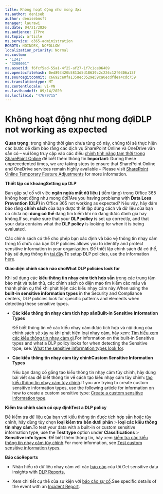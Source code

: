 ```yaml
---
title: Không hoạt động như mong đợi
ms.author: deniseb
author: denisebmsft
manager: laurawi
ms.date: 04/21/2020
ms.audience: ITPro
ms.topic: article
ms.service: o365-administration
ROBOTS: NOINDEX, NOFOLLOW
localization_priority: Normal
ms.custom:
- "1241"
- "3200001"
ms.assetid: f6fcf5ad-55a1-4f25-af27-1f7c1ce06409
ms.openlocfilehash: 0ed893420b5813d5d18639c2c226c12f0306a13f
ms.sourcegitcommit: c6692ce0fa1358ec3529e59ca0ecdfdea4cdc759
ms.translationtype: MT
ms.contentlocale: vi-VN
ms.lasthandoff: 09/14/2020
ms.locfileid: "47679715"
---
```

# <a name="dlp-not-working-as-expected"></a><span data-ttu-id="42aa0-102">Không hoạt động như mong đợi</span><span class="sxs-lookup"><span data-stu-id="42aa0-102">DLP not working as expected</span></span>

<span data-ttu-id="42aa0-103">**Quan trọng**: trong những thời gian chưa từng có này, chúng tôi sẽ thực hiện các bước để đảm bảo rằng các dịch vụ SharePoint Online và OneDrive vẫn sẵn có – vui lòng truy cập vào các điều [chỉnh tính năng tạm thời trong SharePoint Online](https://aka.ms/ODSPAdjustments) để biết thêm thông tin.</span><span class="sxs-lookup"><span data-stu-id="42aa0-103">**Important**: During these unprecedented times, we are taking steps to ensure that SharePoint Online and OneDrive services remain highly available – Please visit [SharePoint Online Temporary Feature Adjustments](https://aka.ms/ODSPAdjustments) for more information.</span></span>

 <span data-ttu-id="42aa0-104">**Thiết lập có khoảng**</span><span class="sxs-lookup"><span data-stu-id="42aa0-104">**Setting up DLP**</span></span>

<span data-ttu-id="42aa0-105">Bạn gặp sự cố với việc **ngăn ngừa mất dữ liệu (** tiềm tàng) trong Office 365 không hoạt động như mong đợi?</span><span class="sxs-lookup"><span data-stu-id="42aa0-105">Are you having problems with **Data Loss Prevention (DLP)** in Office 365 not working as expected?</span></span> <span data-ttu-id="42aa0-106">Nếu vậy, hãy đảm bảo rằng **chính sách** của bạn được thiết lập đúng cách và dữ liệu của bạn có chứa nội **dung có thể** đang tìm kiếm khi nó đang được đánh giá hay không.</span><span class="sxs-lookup"><span data-stu-id="42aa0-106">If so, make sure that your **DLP policy** is set up correctly, and that your data contains what the **DLP policy** is looking for when it is being evaluated.</span></span>
  
<span data-ttu-id="42aa0-107">Các chính sách có thể cho phép bạn xác định và bảo vệ thông tin nhạy cảm trong tổ chức của bạn.</span><span class="sxs-lookup"><span data-stu-id="42aa0-107">DLP policies allows you to identify and protect sensitive information in your organization.</span></span> <span data-ttu-id="42aa0-108">Để thiết lập chính sách đã có thể, hãy sử dụng thông tin [tại đây](https://docs.microsoft.com/office365/securitycompliance/prevent-data-loss#set-up-dlp).</span><span class="sxs-lookup"><span data-stu-id="42aa0-108">To setup DLP policies, use the information [here](https://docs.microsoft.com/office365/securitycompliance/prevent-data-loss#set-up-dlp).</span></span>
  
 <span data-ttu-id="42aa0-109">**Giao diện chính sách nào cho**</span><span class="sxs-lookup"><span data-stu-id="42aa0-109">**What DLP policies look for**</span></span>
  
<span data-ttu-id="42aa0-110">Khi sử dụng các **kiểu thông tin nhạy cảm tích hợp sẵn** trong các trung tâm bảo mật và tuân thủ, các chính sách có diện mạo tìm kiếm các mẫu và thành phần cụ thể khi phát hiện các kiểu nhạy cảm này.</span><span class="sxs-lookup"><span data-stu-id="42aa0-110">When using the **built-in sensitive information types** in the Security and Compliance centers, DLP policies look for specific patterns and elements when detecting these sensitive types.</span></span>
  
- <span data-ttu-id="42aa0-111">**Các kiểu thông tin nhạy cảm tích hợp sẵn**</span><span class="sxs-lookup"><span data-stu-id="42aa0-111">**Built-in Sensitive Information Types**</span></span>

    <span data-ttu-id="42aa0-112">Để biết thông tin về các kiểu nhạy cảm được tích hợp và nội dung của chính sách sẽ xảy ra khi phát hiện loại nhạy cảm, hãy xem: [Tìm hiểu xem các kiểu thông tin nhạy cảm gì](https://docs.microsoft.com/microsoft-365/compliance/sensitive-information-type-entity-definitions).</span><span class="sxs-lookup"><span data-stu-id="42aa0-112">For information on the built-in Sensitive types and what a DLP policy looks for when detecting the Sensitive type, see: [What the sensitive information types look for](https://docs.microsoft.com/microsoft-365/compliance/sensitive-information-type-entity-definitions).</span></span>

- <span data-ttu-id="42aa0-113">**Các kiểu thông tin nhạy cảm tùy chỉnh**</span><span class="sxs-lookup"><span data-stu-id="42aa0-113">**Custom Sensitive Information Types**</span></span>

    <span data-ttu-id="42aa0-114">Nếu bạn đang cố gắng tạo kiểu thông tin nhạy cảm tùy chỉnh, hãy dùng bài viết sau để biết thông tin về cách tạo kiểu nhạy cảm tùy chỉnh: [tạo kiểu thông tin nhạy cảm tùy chỉnh](https://docs.microsoft.com/microsoft-365/compliance/create-a-custom-sensitive-information-type).</span><span class="sxs-lookup"><span data-stu-id="42aa0-114">If you are trying to create custom sensitive information types, use the following article for information on how to create a custom sensitive type: [Create a custom sensitive information type](https://docs.microsoft.com/microsoft-365/compliance/create-a-custom-sensitive-information-type).</span></span>

<span data-ttu-id="42aa0-115">**Kiểm tra chính sách có quy định**</span><span class="sxs-lookup"><span data-stu-id="42aa0-115">**Test a DLP policy**</span></span>

<span data-ttu-id="42aa0-116">Để kiểm tra dữ liệu của bạn với kiểu thông tin được tích hợp sẵn hoặc tùy chỉnh, hãy dùng tùy chọn **loại kiểm tra** **bên dưới phân**  >  **loại các kiểu thông tin nhạy cảm**.</span><span class="sxs-lookup"><span data-stu-id="42aa0-116">To test your data with a built-in or custom sensitive information type, use the **Test type** option under **Classifications** > **Sensitive info types**.</span></span> <span data-ttu-id="42aa0-117">Để biết thêm thông tin, hãy xem [kiểm tra các kiểu thông tin nhạy cảm tùy chỉnh](https://docs.microsoft.com/microsoft-365/compliance/create-a-custom-sensitive-information-type#create-custom-sensitive-information-types-in-the-security--compliance-center).</span><span class="sxs-lookup"><span data-stu-id="42aa0-117">For more information, see [Test custom sensitive information types](https://docs.microsoft.com/microsoft-365/compliance/create-a-custom-sensitive-information-type#create-custom-sensitive-information-types-in-the-security--compliance-center).</span></span>

 <span data-ttu-id="42aa0-118">**Báo cáo**</span><span class="sxs-lookup"><span data-stu-id="42aa0-118">**Reports**</span></span>
  
- <span data-ttu-id="42aa0-119">Nhận hiểu rõ dữ liệu nhạy cảm với các [báo cáo](https://docs.microsoft.com/microsoft-365/compliance/data-loss-prevention-policies#dlp-reports) của tôi.</span><span class="sxs-lookup"><span data-stu-id="42aa0-119">Get sensitive data insights with [DLP Reports.](https://docs.microsoft.com/microsoft-365/compliance/data-loss-prevention-policies#dlp-reports)</span></span>

- <span data-ttu-id="42aa0-120">Xem chi tiết cụ thể của sự kiện với [báo cáo sự cố](https://docs.microsoft.com/microsoft-365/compliance/data-loss-prevention-policies#incident-reports).</span><span class="sxs-lookup"><span data-stu-id="42aa0-120">See specific details of the event with an [Incident Report](https://docs.microsoft.com/microsoft-365/compliance/data-loss-prevention-policies#incident-reports).</span></span>
